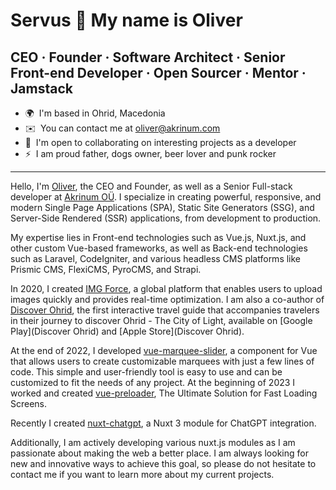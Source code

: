 Servus 👋 My name is Oliver
===============================

CEO · Founder · Software Architect · Senior Front-end Developer · Open Sourcer · Mentor · Jamstack
-----------------------------

*   🌍  I'm based in Ohrid, Macedonia
*   ✉️  You can contact me at [oliver@akrinum.com](mailto:oliver@akrinum.com)
*   🤝  I'm open to collaborating on interesting projects as a developer
*   ⚡  I am proud father, dogs owner, beer lover and punk rocker

-----------------------------
Hello, I'm [Oliver](https://www.linkedin.com/in/oliver-trajceski-8a28b070/), the CEO and Founder, as well as a Senior Full-stack developer at [Akrinum OÜ‬](https://akrinum.com). I specialize in creating powerful, responsive, and modern Single Page Applications (SPA), Static Site Generators (SSG), and Server-Side Rendered (SSR) applications, from development to production.

My expertise lies in Front-end technologies such as Vue.js, Nuxt.js, and other custom Vue-based frameworks, as well as Back-end technologies such as Laravel, CodeIgniter, and various headless CMS platforms like Prismic CMS, FlexiCMS, PyroCMS, and Strapi.

In 2020, I created [IMG Force](https://imgforce.com), a global platform that enables users to upload images quickly and provides real-time optimization. I am also a co-author of [Discover Ohrid](https://discoverohrid.mk/), the first interactive travel guide that accompanies travelers in their journey to discover Ohrid - The City of Light, available on [Google Play](Discover Ohrid) and [Apple Store](Discover Ohrid).

At the end of 2022, I developed [vue-marquee-slider](https://vue-marquee.com/), a component for Vue that allows users to create customizable marquees with just a few lines of code. This simple and user-friendly tool is easy to use and can be customized to fit the needs of any project. At the beginning of 2023 I worked and created [vue-preloader](https://vue-preloader.com/), The Ultimate Solution for Fast Loading Screens.

Recently I created [nuxt-chatgpt](https://github.com/SchnapsterDog/nuxt-chatgpt), a Nuxt 3 module for ChatGPT integration.

Additionally, I am actively developing various nuxt.js modules as I am passionate about making the web a better place. I am always looking for new and innovative ways to achieve this goal, so please do not hesitate to contact me if you want to learn more about my current projects.

